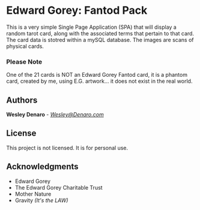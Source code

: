 # Edward Gorey: Fantod Pack

This is a very simple Single Page Application (SPA) that will display a random tarot card, along with the associated terms that pertain to that card. The card data is stotred within a mySQL database. The images are scans of physical cards.

### Please Note
One of the 21 cards is NOT an Edward Gorey Fantod card, it is a phantom card, created by me, using E.G. artwork... it does not exist in the real world.

## Authors

**Wesley Denaro** - *Wesley@Denaro.com*

## License

This project is not licensed. It is for personal use.

## Acknowledgments

* Edward Gorey
* The Edward Gorey Charitable Trust
* Mother Nature
* Gravity *(It's the LAW)*
